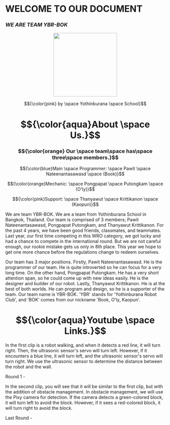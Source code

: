 # **WELCOME TO OUR DOCUMENT**
  
### ***WE ARE TEAM YBR-BOK***

<p align="center">
  <img src="https://ybrobot.club/image/YB%20Robot%20logo.png" width="200"/>
</p>

$${\color{pink} by \space Yothinburana \space School}$$

# $${\color{aqua}About \space Us.}$$

### $${\color{orange} Our \space team\space has\space three\space members.}$$

$${\color{blue}Main \space Programmer: \space Pawit \space Nateenantasawasd \space (Book)}$$

$${\color{orange}Mechanic: \space Pongpapat \space Putongkam \space (O'ly)}$$

$${\color{pink}Support: \space Thanyawut \space Krittikanon \space (Kaopun)}$$


  We are team YBR-BOK. We are a team from Yothinburana School in Bangkok, Thailand. Our team is comprised of 3 members; Pawit Nateenantasawasd, Pongpapat Putongkam, and Thanyawut Krittikanon.
For the past 4 years, we have been good friends, classmates, and teammates. Last year, our first time competing in this WRO category, we got lucky and had a chance to compete in the international round. But we are not careful enough, our rookie mistake gets us only in 8th place. This year we hope to get one more chance before the regulations change to redeem ourselves.

  Our team has 3 major positions. Firstly, Pawit Nateenantasawasd. He  is the programmer of our team. He is quite introverted so he can focus for a very long time. On the other hand, Pongpapat Putongkam. He has a very short attention span, so he could come up with new ideas easily. He is the designer and builder of our robot. Lastly, Thanyawut Krittikanon. He is at the best of both worlds. He can program and design, so he is a supporter of the team. Our team name is YBR-BOK. 'YBR' stands for 'Yothinburana Robot Club', and 'BOK' comes from our nickname 'Book, O'ly, Kaopun'.

# $${\color{aqua}Youtube \space Links.}$$

In the first clip is a robot walking, and when it detects a red line, it will turn right. Then, the ultrasonic sensor's servo will turn left. However, if it encounters a blue line, it will turn left, and the ultrasonic sensor's servo will turn right. We use the ultrasonic sensor to determine the distance between the robot and the wall.

Round 1 - 

In the second clip, you will see that it will be similar to the first clip, but with the addition of obstacle management. In obstacle management, we will use the Pixy camera for detection. If the camera detects a green-colored block, it will turn left to avoid the block. However, if it sees a red-colored block, it will turn right to avoid the block.

Last Round - 

